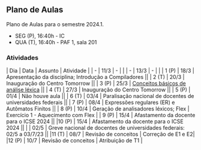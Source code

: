 ## Plano de Aulas

Plano de Aulas para o semestre 2024.1.

- SEG (P), 16:40h - IC
- QUA (T), 16:40h - PAF 1, sala 201

### Atividades

| Dia   | Data | Assunto | Atividade |
|  -    | 11/3 | -       | |
|   -   | 13/3 | -       | |
| 1 (P) | 18/3 | Apresentação da disciplina; Introdução a Compiladores ||
| 2 (T) | 20/3 | Inauguração do Centro Tomorrow ||
| 3 (P) | 25/3 | [Conceitos básicos de análise léxica](https://www3.nd.edu/~dthain/compilerbook/chapter3.pdf) ||
| 4 (T) | 27/3 | Inauguração do Centro Tomorrow ||
| 5 (P) | 01/4 | Não houve aula ||
| 6 (T) | 03/4 | Paralisação nacional de docentes de universidades federais ||
| 7 (P) | 08/4 | Expressões regulares (ER) e Autômatos Finitos ||
| 8 (P) | 10/4 | Geração de analisadores léxicos; Flex | Exercício 1 - Aquecimento com Flex |
| 9 (P) | 15/4 | Afastamento da docente para o ICSE 2024 ||
|10 (P) | 15/4 | Afastamento da docente para o ICSE 2024 ||
|       | 02/5 | Greve nacional de docentes de universidades federais: 02/5 a 03/7/23 ||
|11 (T) | 08/7 | Revisão de conceitos | Correção de E1 e E2| 
|12 (P) | 10/7 | Revisão de conceitos | Atribuição de T1 | 


<!--
| 7   | 06/9 | [Conceitos básicos de análise sintática](https://www3.nd.edu/~dthain/compilerbook/chapter4.pdf) | Quiz 4
| 8 (P) | 11/9 | Bison e integração com Flex | Exercício 2 - Aquecimento com Bison
| 9   | 13/9 | Análise sintática descendente | Exercício 3
| 10 (P) | 18/9 | Análise sintática preditiva | Exercício 4
| 11  | 20/9 | Análise LL(1) | Exercício 5, parte 1
| 12  | 25/9 | SBES 2023 | Leitura e exercícios, Entrega de T1
| 13  | 27/9 | SBES 2023 | Leitura e exercícios
| 14 (P) | 02/10 | Bison básico | Exercício 6 - Validador
| 15  | 04/10 | Análise sintática ascendente e SLR | Exercício 5, parte 2 
| 16 (P) | 09/10 | Análise LR(1), LALR(1) e Bison | 
| 17  | 11/10 | Bison e ações semânticas | Exercício 7 - Interpretador 
| 18  | 16/10 | Sem aula | Uso do horário para fazer exercícios
| 19  | 18/10 | Tradução dirigida por sintaxe | Exercício 8 - Avaliador
| 20  | 23/10 | Especificação de T2+T3 | B-Lite (Aspectos sintáticos); Exercício 9 - Gramática para Blite
| 21  | 25/10 | Análise Semântica | 
| 22  | 30/10 | Análise Semântica | 
| 23  | 01/11 | Análise Semântica | 
-->

